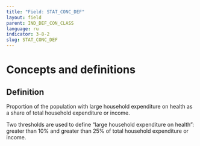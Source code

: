 ```yaml
---
title: "Field: STAT_CONC_DEF"
layout: field
parent: IND_DEF_CON_CLASS
language: ru
indicator: 3-8-2
slug: STAT_CONC_DEF
---
```

# Concepts and definitions

## Definition

Proportion of the population with large household expenditure on health as a share of total household expenditure or income.

Two thresholds are used to define “large household expenditure on health”: greater than 10% and greater than 25% of total household expenditure or income.